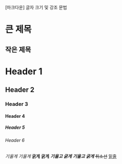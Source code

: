 [마크다운] 글자 크기 및 강조 문법



큰 제목
======

작은 제목
------



# Header 1 
## Header 2
### Header 3
#### Header 4
##### Header 5
###### Header 6



*기울게*     _기울게_
**굵게**     __굵게__
***기울고 굵게***     **_기울고 굵게_**
~~취소선~~
<u>밑줄</u>

